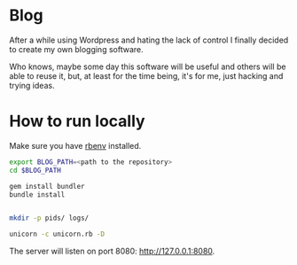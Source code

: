 Blog
====
After a while using Wordpress and hating the lack of control I finally decided to create my own blogging software.

Who knows, maybe some day this software will be useful and others will be able to reuse it, but, at least for the time being, it's for me, just hacking and trying ideas.

# How to run locally
Make sure you have [rbenv](https://github.com/rbenv/rbenv) installed.

```sh
export BLOG_PATH=<path to the repository>
cd $BLOG_PATH

gem install bundler
bundle install


mkdir -p pids/ logs/

unicorn -c unicorn.rb -D
```

The server will listen on port 8080: http://127.0.0.1:8080.
